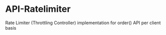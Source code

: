 # API-Ratelimiter
Rate Limiter (Throttling Controller) implementation for order() API per client basis
